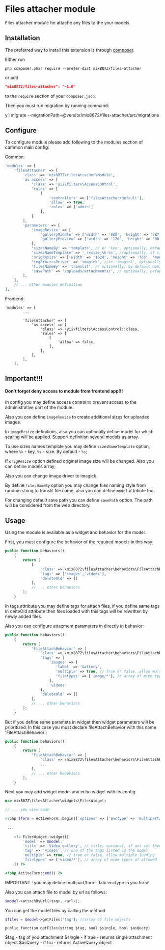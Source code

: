 Files attacher module
=================

Files attacher module for attache any files to the your models.

Installation
------------

The preferred way to install this extension is through [composer](http://getcomposer.org/download/).

Either run

```
php composer.phar require --prefer-dist mix8872/files-attacher
```

or add

```json
"mix8872/files-attacher": "~1.0"
```

to the `require` section of your `composer.json`.

Then you must run migration by running command:

yii migrate --migrationPath=@vendor/mix8872/files-attacher/src/migrations

Configure
----------

To configure module please add following to the modules section of common main config:

Common:

```php
'modules' => [
	'filesAttacher' => [
		'class' => 'mix8872\filesAttacher\Module',
		'as access' => [
			'class' => 'yii\filters\AccessControl',
			'rules' => [
				[
					'controllers' => ['filesAttacher/default'],
					'allow' => true,
					'roles' => ['admin']
				],
			]
		],
		'parameters' => [
            'imageResize' => [
                'galleryMiddle' => ['width' => '880', 'height' => '587', 'model' => ['common\modules\imageslider\models\ImageSlider']],
                'galleryPreview' => ['width' => '120', 'height' => '60', 'model' => ['common\modules\imageslider\models\ImageSlider']]
            ],
            'sizesNameBy' => 'template', // or 'key', optionally, default 'size'
            'sizesNameTemplate' => '_resize_%k-%s', //optionally, if sizesNameBy set to 'template'
            'origResize' => ['width' => '1024', 'height' => '768', 'model' => ['common\modules\imageslider\models\ImageSlider']], //optionally
            'imgProcessDriver' => 'imagick', //or 'imagick', optionally, default 'gd',
            'filesNameBy' => 'translit', // optionally, by default naming is random string
            'savePath' => '/uploads/attachments/', // optionally, default save path is '/uploads/attachments/'
        ],
	],
	// ... other modules definition
],
```

Frontend: 

```
'modules' => [
        ...
        
        'filesAttacher' => [
            'as access' => [
                'class' => \yii\filters\AccessControl::class,
                'rules' => [
                    [
                        'allow' => false,
                    ],
                ],
            ],
        ],
    ],
```
## Important!!!
#### Don't forget deny access to module from frontend app!!!


In config you may define access control to prevent access to the administrative part of the module.

Also you can define `imageResize` to create additional sizes for uploaded images.

In `imageResize` definitions, also you can optionally define model for which scaling will be applied. Support definition several models as array.

To use sizes names template you may define `sizesNameTemplate` option, where `%k` - key, `%s` - size. By default - `%s`;

If `origResize` option defined original image size will be changed. Also you can define models array;

Also you can change image driver to imagick.

By define `filesNameBy` option you may change files naming style from random string to translit file name, also you can define `model` attribute too.

For changing default save path you can define `savePath` option. The path will be considered from the web directory.

Usage
-----

Using the module is available as a widget and behavior for the model.

First, you must configure the behavior of the required models in this way:

```php
public function behaviors()
    {
        return [
            [
                'class' => \mix8872\filesAttacher\behaviors\FileAttachBehavior::class,
                'tags' => ['images','videos'],
                'deleteOld' => []
            ],
			// ... other behaviors
        ];
    }
```
In tags attribute you may define tags for attach files, if you define same tags in delteOld attribute then files loaded with this tags will be rewritten by newly added files.

Also you can configure attacment parameters in directly in behavior:

```php
public function behaviors()
    {
        return [
            'FileAttachBehavior' => [
                'class' => \mix8872\filesAttacher\behaviors\FileAttachBehavior::class,
                'tags' => [
                    'images' => [
                       'label' => 'Gallery',
                       'multiple' => true, // true or false. allow multiple loading
                       'filetypes' => ['image/*'], // array of mime types of allowed files
                    ],
                    'videos'
                ],
                'deleteOld' => []
            ],
			// ... other behaviors
        ];
    }
```

But if you define same paramets in widget then widget parameters will be prioritized.
In this case you must declare fileAttachBehavior with this name 'FileAttachBehavior':

```php
public function behaviors()
    {
        return [
            'FileAttachBehavior' => [
                'class' => \mix8872\filesAttacher\behaviors\FileAttachBehavior::class,
                ...
            ],
			// ... other behaviors
        ];
    }
```

Next you may add widget model and echo widget with its config:

```php
use mix8872\filesAttacher\widgets\FilesWidget;

// ... you view code

<?php $form = ActiveForm::begin(['options' => ['enctype' => 'multipart/form-data']]); // IMPORTANT ?>
 
 ...
 
	<?= FilesWidget::widget([
		'model' => $model,
		'title' => 'Video gallery', // title, optional, if not set then displays tag
		'tag' => 'videos', // one of the tags listed in the model
		'multiple' => true, // true or false. allow multiple loading
		'filetypes' => ['video/*'], // array of mime types of allowed files
	]) ?>

<?php ActiveForm::end() ?>
```

IMPORTANT ! you may define multipart/form-data enctype in you form!

Also you can attach file to model by url as follows:
```php
$model->attachByUrl(<tag>, <url>);
```

You can get the model files by calling the method:
```php
$files = $model->getFiles('tag'); //array of file objects
```

`public function getFiles(string $tag, bool $single, bool $asQuery)`

$tag - tag of you attachment
$single - if true - returns single attachment object
$asQuery - if tru - returns ActiveQuery object



